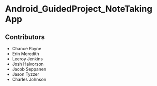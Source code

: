 # Android_GuidedProject_NoteTakingApp

## Contributors
* Chance Payne
* Erin Meredith
* Leeroy Jenkins
* Josh Halvorson
* Jacob Seppanen
* Jason Tyzzer
* Charles Johnson
